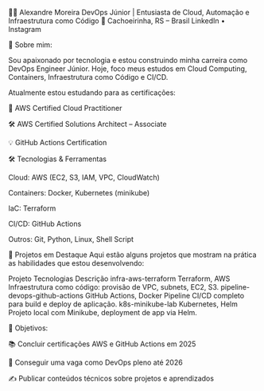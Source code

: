 🧑‍💻 Alexandre Moreira
DevOps Júnior | Entusiasta de Cloud, Automação e Infraestrutura como Código
📍 Cachoeirinha, RS – Brasil
LinkedIn • Instagram

🚀 Sobre mim:

Sou apaixonado por tecnologia e estou construindo minha carreira como DevOps Engineer Júnior. Hoje, foco meus estudos em Cloud Computing, Containers, Infraestrutura como Código e CI/CD.

Atualmente estou estudando para as certificações:

🧠 AWS Certified Cloud Practitioner

🛠️ AWS Certified Solutions Architect – Associate

💡 GitHub Actions Certification

🛠️ Tecnologias & Ferramentas

Cloud: AWS (EC2, S3, IAM, VPC, CloudWatch)

Containers: Docker, Kubernetes (minikube)

IaC: Terraform

CI/CD: GitHub Actions

Outros: Git, Python, Linux, Shell Script

📌 Projetos em Destaque
Aqui estão alguns projetos que mostram na prática as habilidades que estou desenvolvendo:

Projeto	Tecnologias	Descrição
infra-aws-terraform	Terraform, AWS	Infraestrutura como código: provisão de VPC, subnets, EC2, S3.
pipeline-devops-github-actions	GitHub Actions, Docker	Pipeline CI/CD completo para build e deploy de aplicação.
k8s-minikube-lab	Kubernetes, Helm	Projeto local com Minikube, deployment de app via Helm.

🎯 Objetivos:

📚 Concluir certificações AWS e GitHub Actions em 2025

💼 Conseguir uma vaga como DevOps pleno até 2026

✍️ Publicar conteúdos técnicos sobre projetos e aprendizados

